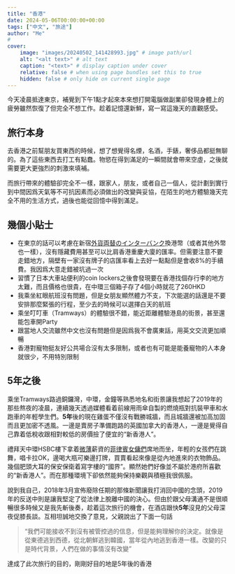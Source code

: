 ```yaml
---
title: "香港"
date: 2024-05-06T00:00:00+00:00
tags: ["中文", "旅途"]
author: "Me"
# 
cover:
    image: "images/20240502_141428993.jpg" # image path/url
    alt: "<alt text>" # alt text
    caption: "<text>" # display caption under cover
    relative: false # when using page bundles set this to true
    hidden: false # only hide on current single page
---
```


今天凌晨抵達東京，補覺到下午1點才起來本來想打開電腦做副業卻發現身體上的疲勞雖然恢復了但完全不想工作。趁着記憶還新鮮，寫一寫這幾天的直觀感受。

## 旅行本身

去香港之前幫朋友買東西的時候，想了想覺得名煙，名酒，手錶，奢侈品都挺無聊的。為了這些東西去打工有點蠢。物慾在得到滿足的一瞬間就會帶來空虛，之後就需要更大更強烈的刺激來填補。

而旅行帶來的體驗卻完全不一樣，跟家人，朋友，或者自己一個人，從計劃到實行到中間因爲天氣等不可抗因素而必須做出的改變與妥協，在陌生的地方體驗幾天完全不用的生活方式，過後也能從回憶中得到滿足。

## 幾個小貼士

- 在東京的話可以考慮在新宿[外貨両替のインターバンク](http://www.interbank.co.jp/)換港幣（或者其他外幣也一樣），沒有隱藏費用甚至可以比肩香港重慶大廈的匯率。但需要注意不要走錯地方，隔壁有一家沒有牌子的店匯率看上去好一點點但是會收8%的手續費。我因爲大意走錯被坑過一次
- 習慣了日本大車站便利的coin lockers之後會發現要在香港找個存行李的地方太難，而且價格也很貴，在中環三個箱子存了4個小時就花了260HKD
- 我乘坐紅眼航班沒有問題，但是女朋友顯然體力不支，下次能選的話還是不要安排那麼緊張的行程，至少去的時候可以選擇白天的航班
- 乘坐叮叮車（Tramways）的體驗很不錯，能近距離體驗港島的街景，甚至還能包車開Party
- 跟當地人交流雖然中文也沒有問題但是因爲我不會廣東話，用英文交流更加順暢
- 香港對寵物挺友好公共場合沒有太多限制，或者也有可能是能養寵物的人本身就很少，不用特別限制

## 5年之後

乘坐Tramways路過銅鑼灣，中環，金鐘等熟悉地名和街景讓我想起了2019年的那些熬夜的凌晨，連續幾天透過媒體看着前線用雨傘自製的燃燒瓶對抗裝甲車和水跑車的年輕學生們。**5年**後的現在雞蛋不僅沒有戰勝城牆，而且城牆還被加高加固而且更加密不透風。一邊是賣房子準備跑路的英國加拿大的香港人，一邊是覺得自己靠着低稅收跟相對較低的房價撿了便宜的“新香港人”。

禮拜天中環HSBC樓下拿着[微薄](https://www.planto.hk/zh/blog/domestic-helper-hiring-costs/)薪資的[菲律賓女傭們](https://theinitium.com/article/20160109-culture-column-thecity09)席地而坐，年輕的女孩們在跳舞，唱卡拉OK，邊喝大瓶可樂邊打牌，買賣看起來像是從內地進來的衣物飾品。幾個肥頭大耳的保安保衛着寫字樓的“國界”。顯然她們好像並不屬於港府所喜歡的“新香港人”。而在那種環境下卻依然能夠保持樂觀與積極我很佩服。

說到我自己，2018年3月宣佈廢除任期的那條新聞讓我打消回中國的念頭，2019年的反送中則是讓我堅定了從法律上脫離中國的決心。但由於跟父母溝通不是很順暢很多時候又是我先斬後奏，趁着這次旅行的機會，在酒店跟快**5年**沒見的父母深夜促膝長談。互相坦誠地交換了意見，父親說出了下面一句話

> “我們可能接收不到沒有被管控過的信息，但是能夠理解你的決定。就像是從東德逃到西德，從北朝鮮逃到韓國，當年從內地逃到香港一樣。改變的只是時代背景，人們在做的事情沒有改變”

達成了此次旅行的目的，剛剛好目的地是5年後的香港